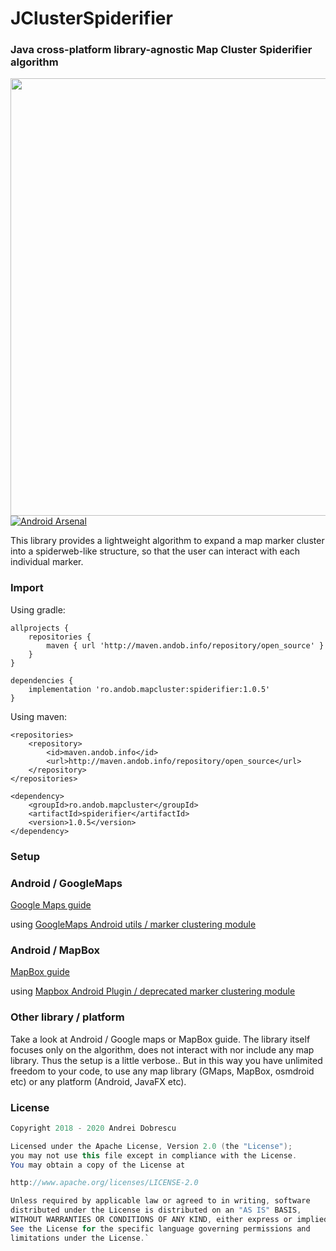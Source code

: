 # JClusterSpiderifier

### Java cross-platform library-agnostic Map Cluster Spiderifier algorithm

<img src="https://github.com/andob/JClusterSpiderifier/raw/master/demo.gif" align="left" height="700" >

[![Android Arsenal]( https://img.shields.io/badge/Android%20Arsenal-JClusterSpederifier-green.svg?style=flat )]( https://android-arsenal.com/details/1/7219 )

This library provides a lightweight algorithm to expand a map marker cluster into a spiderweb-like structure, so that the user can interact with each individual marker.

### Import

Using gradle:

```
allprojects {
    repositories {
        maven { url 'http://maven.andob.info/repository/open_source' }
    }
}
```
```
dependencies {
    implementation 'ro.andob.mapcluster:spiderifier:1.0.5'
}
```

Using maven:

```
<repositories>
    <repository>
        <id>maven.andob.info</id>
        <url>http://maven.andob.info/repository/open_source</url>
    </repository>
</repositories>
```
```
<dependency>
    <groupId>ro.andob.mapcluster</groupId>
    <artifactId>spiderifier</artifactId>
    <version>1.0.5</version>
</dependency>
```

### Setup

### Android / GoogleMaps

[Google Maps guide](https://github.com/andob/JClusterSpiderifier/tree/master/sample_android_google_maps)

using [GoogleMaps Android utils / marker clustering module](https://github.com/googlemaps/android-maps-utils)

### Android / MapBox

[MapBox guide](https://github.com/andob/JClusterSpiderifier/tree/master/sample_android_mapbox)

using [Mapbox Android Plugin / deprecated marker clustering module](https://github.com/mapbox/mapbox-plugins-android/tree/ce6793ac7cf107b4ce5cd4740f5aef6aaf6b9a0b/plugin-cluster)

### Other library / platform

Take a look at Android / Google maps or MapBox guide. The library itself focuses only on the algorithm, does not interact with nor include any map library. Thus the setup is a little verbose.. But in this way you have unlimited freedom to your code, to use any map library (GMaps, MapBox, osmdroid etc) or any platform (Android, JavaFX etc).

### License

```java
Copyright 2018 - 2020 Andrei Dobrescu

Licensed under the Apache License, Version 2.0 (the "License");
you may not use this file except in compliance with the License.
You may obtain a copy of the License at

http://www.apache.org/licenses/LICENSE-2.0

Unless required by applicable law or agreed to in writing, software
distributed under the License is distributed on an "AS IS" BASIS,
WITHOUT WARRANTIES OR CONDITIONS OF ANY KIND, either express or implied.
See the License for the specific language governing permissions and
limitations under the License.`
```

